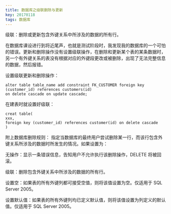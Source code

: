 ```yaml
---
title: 数据库之级联删除与更新
key: 20170118
tags: 数据库
---
```


级联：删除或更新包含外键关系中所涉及的数据的所有行。

在数据库课设进行到将近尾声，也就是测试阶段时，我发现我的数据库的一个可怕的错误。更新和删除操作没有设置级联操作，在删除和更新某个表的某条数据时，另一个有外键关系的表没有根据对应的外键段更改或被删除，出现了无法完整信息的数据，然后报错。

<!--more-->

设置级联更新和删除操作：

    alter table table_name add constraint FK_CUSTOMER foreign key (customer_id) references customers(id)
    on delete cascade on update cascade;

在建表时就设置好级联：

    creat table(
    xxx,
    foreign key (customer_id) references customer(id) on delete cascade
    )

附上数据库删除规则：
指定当数据库的最终用户尝试删除某一行，而该行包含外键关系所涉及的数据时所发生的情况。如果设置为：

无操作：显示一条错误信息，告知用户不允许执行该删除操作，DELETE 将被回滚。

级联：删除包含外键关系中所涉及的数据的所有行。

设置空：如果表的所有外键列都可接受空值，则将该值设置为空。仅适用于 SQL Server 2005。

设置默认值：如果表的所有外键列均已定义默认值，则将该值设置为列定义的默认值。仅适用于 SQL Server 2005。
